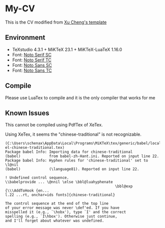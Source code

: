 # My-CV

This is the CV modified from [Xu Cheng's template](https://github.com/xu-cheng/cv)

## Environment

- TeXstudio 4.3.1 + MiKTeX 23.1 + MiKTeX-LuaTeX 1.16.0
- Font: [Noto Serif SC](https://fonts.google.com/noto/specimen/Noto+Serif+SC)
- Font: [Noto Serif TC](https://fonts.google.com/noto/specimen/Noto+Serif+TC)
- Font: [Noto Sans SC](https://fonts.google.com/noto/specimen/Noto+Sans+SC)
- Font: [Noto Sans TC](https://fonts.google.com/noto/specimen/Noto+Sans+TC)

## Compile

Please use LuaTex to compile and it is the only compiler that works for me

## Known Issues

This cannot be compiled using PdfTex of XeTex.

Using XeTex, it seems the "chinese-traditional" is not recognizable.
```
(C:\Users\schenax\AppData\Local\Programs\MiKTeX\tex/generic/babel/locale/zh\bab
el-chinese-traditional.tex)
Package babel Info: Importing data for chinese-traditional
(babel)             from babel-zh-Hant.ini. Reported on input line 22.
Package babel Info: Hyphen rules for 'chinese-traditional' set to \l@nil
(babel)             (\language81). Reported on input line 22.

! Undefined control sequence.
\\babelprovide ... \@nnil \else \bbl@luahyphenate 
                                                  \bbl@exp {\\\AddToHook {en...
l.22 ...rt, onchar=ids fonts]{chinese-traditional}
                                                  
The control sequence at the end of the top line
of your error message was never \def'ed. If you have
misspelled it (e.g., `\hobx'), type `I' and the correct
spelling (e.g., `I\hbox'). Otherwise just continue,
and I'll forget about whatever was undefined.
```